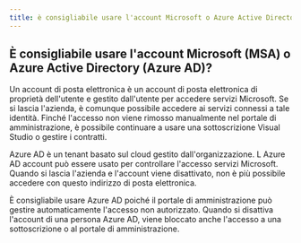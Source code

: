 ```yaml
---
title: è consigliabile usare l'account Microsoft o Azure Active Directory? description: l'amministratore ha un account MSA e Azure AD ma non sa quale usare ms.topic: include ms.assetid: 8cb1b018-b97a-42e9-a71e-8cb018-b97a-42e9-a71e- 68e60cb8cec1 author: CaityBuschlen ms.author: cabuschl ms.date: 06/02/2021 user.type: admin tags: subscription.type: vl, cloud, retail, partner sap.id: 17a2bf94-0d03-2629-dfd8-e8935f9126ec
---
```


## <a name="should-i-use-microsoft-account-msa-or-azure-active-directory-azure-ad"></a>È consigliabile usare l'account Microsoft (MSA) o Azure Active Directory (Azure AD)?

Un account di posta elettronica è un account di posta elettronica di proprietà dell'utente e gestito dall'utente per accedere servizi Microsoft. Se si lascia l'azienda, è comunque possibile accedere ai servizi connessi a tale identità. Finché l'accesso non viene rimosso manualmente nel portale di amministrazione, è possibile continuare a usare una sottoscrizione Visual Studio o gestire i contratti.

Azure AD è un tenant basato sul cloud gestito dall'organizzazione. L Azure AD account può essere usato per controllare l'accesso servizi Microsoft. Quando si lascia l'azienda e l'account viene disattivato, non è più possibile accedere con questo indirizzo di posta elettronica.

È consigliabile usare Azure AD poiché il portale di amministrazione può gestire automaticamente l'accesso non autorizzato. Quando si disattiva l'account di una persona Azure AD, viene bloccato anche l'accesso a una sottoscrizione o al portale di amministrazione. 
